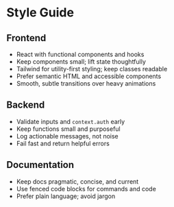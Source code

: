# Style Guide

## Frontend
- React with functional components and hooks
- Keep components small; lift state thoughtfully
- Tailwind for utility-first styling; keep classes readable
- Prefer semantic HTML and accessible components
- Smooth, subtle transitions over heavy animations

## Backend
- Validate inputs and `context.auth` early
- Keep functions small and purposeful
- Log actionable messages, not noise
- Fail fast and return helpful errors

## Documentation
- Keep docs pragmatic, concise, and current
- Use fenced code blocks for commands and code
- Prefer plain language; avoid jargon
